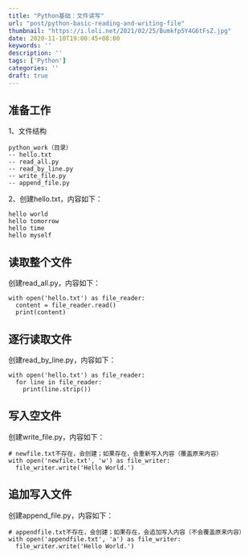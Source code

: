 ```yaml
---
title: "Python基础：文件读写"
url: "post/python-basic-reading-and-writing-file"
thumbnail: "https://i.loli.net/2021/02/25/Bumkfp5Y4G6tFsZ.jpg"
date: 2020-11-10T19:00:45+08:00
keywords: ''
description: ''
tags: ['Python']
categories: ''
draft: true
---
```


## 准备工作

1、文件结构

```
python_work（目录）
-- hello.txt
-- read_all.py
-- read_by_line.py
-- write_file.py
-- append_file.py
```

2、创建hello.txt，内容如下：

```
hello world
hello tomorrow
hello time
hello myself
```

## 读取整个文件

创建read_all.py，内容如下：

```
with open('hello.txt') as file_reader:
  content = file_reader.read()
  print(content)
```

## 逐行读取文件

创建read_by_line.py，内容如下：

```
with open('hello.txt') as file_reader:
  for line in file_reader:
    print(line.strip())
```

## 写入空文件

创建write_file.py，内容如下：

```
# newfile.txt不存在，会创建；如果存在，会重新写入内容（覆盖原来内容）
with open('newfile.txt', 'w') as file_writer:
  file_writer.write('Hello World.')
```

## 追加写入文件

创建append_file.py，内容如下：

```
# appendfile.txt不存在，会创建；如果存在，会追加写入内容（不会覆盖原来内容）
with open('appendfile.txt', 'a') as file_writer:
  file_writer.write('Hello World.')
```
